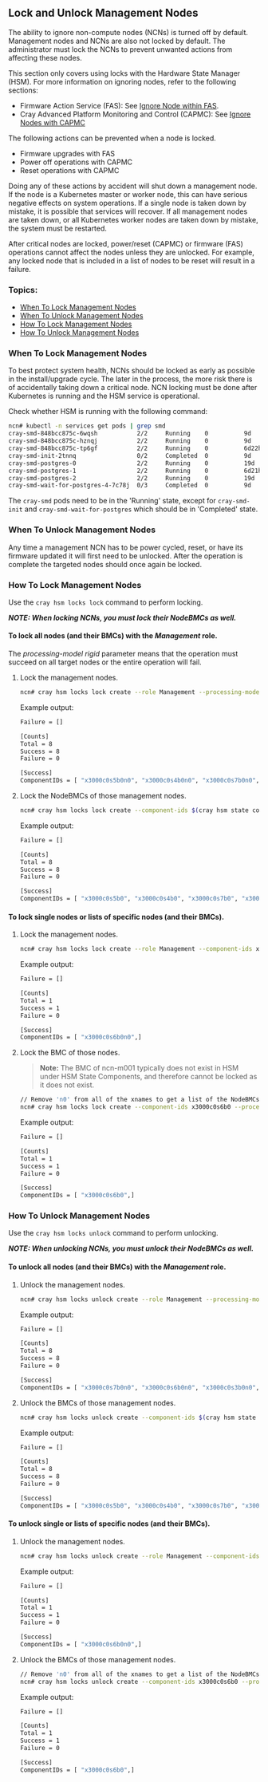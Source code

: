 ## Lock and Unlock Management Nodes

The ability to ignore non-compute nodes (NCNs) is turned off by default. Management nodes and NCNs are also not locked by default. The administrator must lock the NCNs to prevent unwanted actions from affecting these nodes.

This section only covers using locks with the Hardware State Manager (HSM). For more information
on ignoring nodes, refer to the following sections:

   * Firmware Action Service (FAS): See [Ignore Node within FAS](../firmware/FAS_Admin_Procedures.md#ignore).
   * Cray Advanced Platform Monitoring and Control (CAPMC): See [Ignore Nodes with CAPMC](../power_management/Ignore_Nodes_with_CAPMC.md)

The following actions can be prevented when a node is locked.
   * Firmware upgrades with FAS
   * Power off operations with CAPMC
   * Reset operations with CAPMC

Doing any of these actions by accident will shut down a management node. If the node is a Kubernetes master or worker
node, this can have serious negative effects on system operations. If a single node is taken down by mistake, it is
possible that services will recover. If all management nodes are taken down, or all Kubernetes worker nodes are taken down by mistake, the system must be restarted.

After critical nodes are locked, power/reset (CAPMC) or firmware (FAS) operations cannot affect the nodes unless
they are unlocked. For example, any locked node that is included in a list of nodes to be reset will result in a
failure.

### Topics:

   * [When To Lock Management Nodes](#when-to-lock-management-nodes)
   * [When To Unlock Management Nodes](#when-to-unlock-management-nodes)
   * [How To Lock Management Nodes](#how-to-lock-management-nodes)
   * [How To Unlock Management Nodes](#how-to-unlock-management-nodes)


<a name="when-to-lock-management-nodes"></a>

### When To Lock Management Nodes

To best protect system health, NCNs should be locked as early as possible in the install/upgrade cycle. The later in the process, the more risk there is of accidentally taking down a critical node. NCN locking must be done after Kubernetes is running and the HSM service is operational.

Check whether HSM is running with the following command:

```bash
ncn# kubectl -n services get pods | grep smd
cray-smd-848bcc875c-6wqsh           2/2     Running    0          9d
cray-smd-848bcc875c-hznqj           2/2     Running    0          9d
cray-smd-848bcc875c-tp6gf           2/2     Running    0          6d22h
cray-smd-init-2tnnq                 0/2     Completed  0          9d
cray-smd-postgres-0                 2/2     Running    0          19d
cray-smd-postgres-1                 2/2     Running    0          6d21h
cray-smd-postgres-2                 2/2     Running    0          19d
cray-smd-wait-for-postgres-4-7c78j  0/3     Completed  0          9d
```

The `cray-smd` pods need to be in the 'Running' state, except for `cray-smd-init` and
`cray-smd-wait-for-postgres` which should be in 'Completed' state.

<a name="when-to-unlock-management-nodes"></a>

### When To Unlock Management Nodes

Any time a management NCN has to be power cycled, reset, or have its firmware updated
it will first need to be unlocked. After the operation is complete the targeted nodes
should once again be locked.

<a name="how-to-lock-management-nodes"></a>

### How To Lock Management Nodes

Use the `cray hsm locks lock` command to perform locking.

***NOTE: When locking NCNs, you must lock their NodeBMCs as well.***

#### To lock all nodes (and their BMCs) with the _Management_ role.

   The *processing-model rigid* parameter means that the operation must succeed on all
   target nodes or the entire operation will fail.

1. Lock the management nodes.
   ```bash
   ncn# cray hsm locks lock create --role Management --processing-model rigid
   ```

   Example output:

   ```bash
   Failure = []

   [Counts]
   Total = 8
   Success = 8
   Failure = 0

   [Success]
   ComponentIDs = [ "x3000c0s5b0n0", "x3000c0s4b0n0", "x3000c0s7b0n0", "x3000c0s6b0n0", "x3000c0s3b0n0", "x3000c0s2b0n0", "x3000c0s9b0n0", "x3000c0s8b0n0",]
   ```
   
1. Lock the NodeBMCs of those management nodes.
   ```bash
   ncn# cray hsm locks lock create --component-ids $(cray hsm state components list --role management --type node --format json | jq '.Components[].ID' | sed 's/n[0-9]*//;s/"//g' | tr '\n' ',' | sed 's/.$//')
   ```

   Example output:

   ```bash
   Failure = []

   [Counts]
   Total = 8
   Success = 8
   Failure = 0

   [Success]
   ComponentIDs = [ "x3000c0s5b0", "x3000c0s4b0", "x3000c0s7b0", "x3000c0s6b0", "x3000c0s3b0", "x3000c0s2b0", "x3000c0s9b0", "x3000c0s8b0",]
   ```

#### To lock single nodes or lists of specific nodes (and their BMCs).

1. Lock the management nodes.
   ```bash
   ncn# cray hsm locks lock create --role Management --component-ids x3000c0s6b0n0 --processing-model rigid
   ```

   Example output:

   ```bash
   Failure = []

   [Counts]
   Total = 1
   Success = 1
   Failure = 0

   [Success]
   ComponentIDs = [ "x3000c0s6b0n0",]
   ```

1. Lock the BMC of those nodes.
   > **Note:** The BMC of ncn-m001 typically does not exist in HSM under HSM State Components, and therefore cannot be locked as it does not exist.

   ```bash
   // Remove 'n0' from all of the xnames to get a list of the NodeBMCs that need to be locked.
   ncn# cray hsm locks lock create --component-ids x3000c0s6b0 --processing-model rigid
   ```

   Example output:

   ```bash
   Failure = []

   [Counts]
   Total = 1
   Success = 1
   Failure = 0

   [Success]
   ComponentIDs = [ "x3000c0s6b0",]
   ```

<a name="how-to-unlock-management-nodes"></a>

### How To Unlock Management Nodes

Use the `cray hsm locks unlock` command to perform unlocking.

***NOTE: When unlocking NCNs, you must unlock their NodeBMCs as well.***

#### To unlock all nodes (and their BMCs) with the _Management_ role.

1. Unlock the management nodes.
   ```bash
   ncn# cray hsm locks unlock create --role Management --processing-model rigid
   ```

   Example output:

   ```bash
   Failure = []

   [Counts]
   Total = 8
   Success = 8
   Failure = 0

   [Success]
   ComponentIDs = [ "x3000c0s7b0n0", "x3000c0s6b0n0", "x3000c0s3b0n0", "x3000c0s2b0n0", "x3000c0s9b0n0", "x3000c0s8b0n0", "x3000c0s5b0n0", "x3000c0s4b0n0",]
   ```

1. Unlock the BMCs of those management nodes.
   ```bash
   ncn# cray hsm locks unlock create --component-ids $(cray hsm state components list --role management --type node --format json | jq '.Components[].ID' | sed 's/n[0-9]*//;s/"//g' | tr '\n' ',' | sed 's/.$//')
   ```

   Example output:

   ```bash
   Failure = []

   [Counts]
   Total = 8
   Success = 8
   Failure = 0

   [Success]
   ComponentIDs = [ "x3000c0s5b0", "x3000c0s4b0", "x3000c0s7b0", "x3000c0s6b0", "x3000c0s3b0", "x3000c0s2b0", "x3000c0s9b0", "x3000c0s8b0",]
   ```

#### To unlock single or lists of specific nodes (and their BMCs).

1. Unlock the management nodes.
   ```bash
   ncn# cray hsm locks unlock create --role Management --component-ids x3000c0s6b0n0 --processing-model rigid
   ```

   Example output:

   ```bash
   Failure = []

   [Counts]
   Total = 1
   Success = 1
   Failure = 0

   [Success]
   ComponentIDs = [ "x3000c0s6b0n0",]
   ```
   
1. Unlock the BMCs of those management nodes.
   ```bash
   // Remove 'n0' from all of the xnames to get a list of the NodeBMCs that need to be locked.
   ncn# cray hsm locks unlock create --component-ids x3000c0s6b0 --processing-model rigid
   ```

   Example output:

   ```bash
   Failure = []

   [Counts]
   Total = 1
   Success = 1
   Failure = 0

   [Success]
   ComponentIDs = [ "x3000c0s6b0",]
   ```

